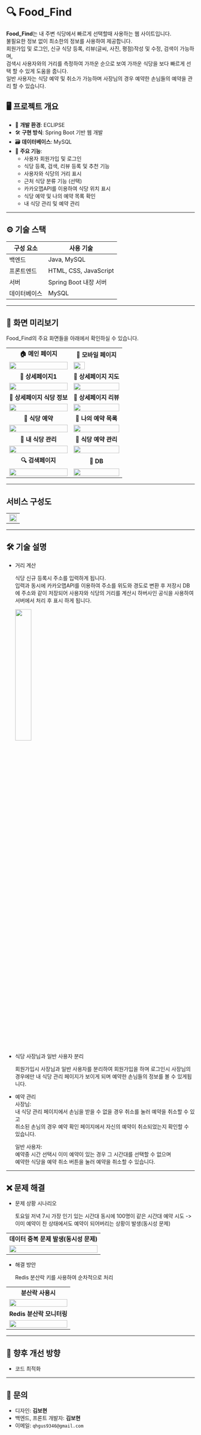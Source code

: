 # 🔍 Food_Find

**Food_Find**는 내 주변 식당에서 빠르게 선택할때 사용하는 웹 사이트입니다. <br/>
불필요한 정보 없이 최소한의 정보를 사용하여 제공합니다. <br/>
회원가입 및 로그인, 신규 식당 등록, 리뷰(글씨, 사진, 평점)작성 및 수정, 검색이 가능하며, <br/>
검색시 사용자와의 거리를 측정하여 가까운 순으로 보여 가까운 식당을 보다 빠르게 선택 할 수 있게 도움을 줍니다. <br/>
일반 사용자는 식당 예약 및 취소가 가능하며 사장님의 경우 예약한 손님들의 예약을 관리 할 수 있습니다.

## 🖥️ 프로젝트 개요

- 🧩 **개발 환경**: ECLIPSE
- 🛠️ **구현 방식**: Spring Boot 기반 웹 개발
- 🗃️ **데이터베이스**: MySQL
- 🎯 **주요 기능**:
  - 사용자 회원가입 및 로그인
  - 식당 등록, 검색, 리뷰 등록 및 추천 기능
  - 사용자와 식당의 거리 표시
  - 근처 식당 분류 기능 (선택)
  - 카카오맵API를 이용하여 식당 위치 표시
  - 식당 예약 및 나의 예약 목록 확인
  - 내 식당 관리 및 예약 관리

---

## ⚙️ 기술 스택

| 구성 요소      | 사용 기술                |
|----------------|--------------------------|
| 백엔드         | Java, MySQL               |
| 프론트엔드     | HTML, CSS, JavaScript    |
| 서버           | Spring Boot 내장 서버     |
| 데이터베이스    | MySQL                    |

---

## 🌄 화면 미리보기

Food_Find의 주요 화면들을 아래에서 확인하실 수 있습니다.

<table>
  <tr>
    <td align="center"><b>🏠 메인 페이지</b></td>
    <td align="center"><b>📱 모바일 페이지</b></td>
  </tr>
  <tr>
    <td><img src="./images/메인페이지.png" width="100%"></td>
    <td><img src="./images/메인페이지 모바일.png" width="50%"></td>
  </tr>
  <tr>
    <td align="center"><b>📄 상세페이지1</b></td>
    <td align="center"><b>📄 상세페이지 지도</b></td>
  </tr>
  <tr>
    <td><img src="./images/상세페이지1.png" width="100%"></td>
    <td><img src="./images/상세페이지 지도.png" width="100%"></td>
  </tr>
  <tr>
    <td align="center"><b>📄 상세페이지 식당 정보</b></td>
    <td align="center"><b>📄 상세페이지 리뷰</b></td>
  </tr>
  <tr>
    <td><img src="./images/상세페이지 식당 정보.png" width="100%"></td>
    <td><img src="./images/상세페이지 리뷰.png" width="100%"></td>
  </tr>
    <tr>
    <td align="center"><b>📄 식당 예약</b></td>
    <td align="center"><b>📄 나의 예약 목록</b></td>
  </tr>
  <tr>
    <td><img src="./images/식당 예약.png" width="100%"></td>
    <td><img src="./images/나의 예약 목록.png" width="100%"></td>
  </tr>
    <tr>
    <td align="center"><b>📄 내 식당 관리</b></td>
    <td align="center"><b>📄 식당 예약 관리</b></td>
  </tr>
  <tr>
    <td><img src="./images/내 식당 관리.png" width="100%"></td>
    <td><img src="./images/예약 관리.png" width="100%"></td>
  </tr>
    <tr>
    <td align="center"><b>🔍 검색페이지</b></td>
    <td align="center"><b>💾 DB</b></td>
  </tr>
  <tr>
    <td><img src="./images/검색페이지.png" width="100%"></td>
    <td><img src="./images/데이터베이스1.png" width="100%"></td>
  </tr>
</table>

---

## 서비스 구성도

<table>
    <tr>
    <td><img src="./images/Food_Find.png" width="100%"></td>
  </tr>
  <tr>
</table>

---
## 🛠️ 기술 설명

- 거리 계산
  
  식당 신규 등록시 주소를 입력하게 됩니다.<br/> 입력과 동시에 카카오맵API를 이용하여 주소를 위도와 경도로 변환 후
  저장시 DB에 주소와 같이 저장되어 사용자와 식당의 거리를 계산시 하버사인 공식을 사용하여 서버에서 처리 후 표시 하게 됩니다.
    <tr>
    <td><img src="./images/위도 경도.png" width="30%"></td>
  </tr>

- 식당 사장님과 일반 사용자 분리

  회원가입시 사장님과 일반 사용자를 분리하여 회원가입을 하며 로그인시 사장님의 경우에만 내 식당 관리 페이지가 보이게 되며
  예약한 손님들의 정보를 볼 수 있게됩니다.<br/>

- 예약 관리<br/>
  사장님: <br/>
    내 식당 관리 페이지에서 손님을 받을 수 없을 경우 취소를 눌러 예약을 취소할 수 있고<br/> 
    취소된 손님의 경우 예약 확인 페이지에서 자신의 예약이 취소되었는지 확인할 수 있습니다.<br/>

  일반 사용자:<br/>
    예약중 시간 선택시 이미 예약이 있는 경우 그 시간대를 선택할 수 없으며<br/>
    예약한 식당을 예약 취소 버튼을 눌러 예약을 취소할 수 있습니다. 

---

## ❌ 문제 해결

- 문제 상황 시나리오
  
  토요일 저녁 7시 가장 인기 있는 시간대 동시에 100명이 같은 시간대 예약 시도 -> 이미 예약이 찬 상태에서도 예약이 되어버리는 상황이 발생(동시성 문제)
  
<table>
  <tr>
    <td align="center"><b>데이터 중복 문제 발생(동시성 문제)</b></td>
  </tr>
  <tr>
    <td><img src="./images/동시에 예약이 된 상태.png" width="100%"></td>
  </tr>
</table>

- 해결 방안
  
  Redis 분산락 키를 사용하여 순차적으로 처리

<table>
  <tr>
    <td align="center"><b>분산락 사용시</b></td>
  </tr>
  <tr>
    <td><img src="./images/분산락 사용시.PNG" width="100%"></td>
  </tr>
    <tr>
    <td align="center"><b>Redis 분산락 모니터링</b></td>
  </tr>
  <tr>
    <td><img src="./images/radis.png" width="100%"></td>
  </tr>
</table>

---

## 📌 향후 개선 방향

- 코드 최적화

---

## 📮 문의

- 디자인: **김보현**
- 백엔드, 프론트 개발자: **김보현**  
- 이메일: `qhgus9346@gmail.com`
